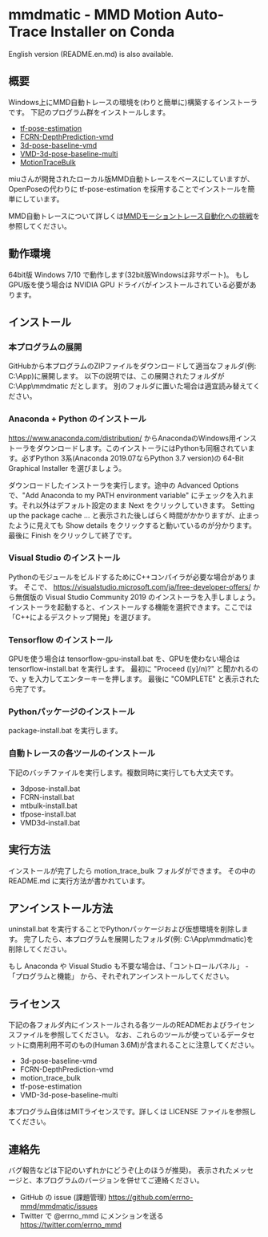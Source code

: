 # mmdmatic - MMD Motion Auto-Trace Installer on Conda

English version (README.en.md) is also available.

## 概要

Windows上にMMD自動トレースの環境を(わりと簡単に)構築するインストーラです。
下記のプログラム群をインストールします。
 - [tf-pose-estimation](https://github.com/errno-mmd/tf-pose-estimation)
 - [FCRN-DepthPrediction-vmd](https://github.com/miu200521358/FCRN-DepthPrediction-vmd)
 - [3d-pose-baseline-vmd](https://github.com/miu200521358/3d-pose-baseline-vmd)
 - [VMD-3d-pose-baseline-multi](https://github.com/miu200521358/VMD-3d-pose-baseline-multi)
 - [MotionTraceBulk](https://github.com/errno-mmd/motion_trace_bulk/tree/mmdmatic)

miuさんが開発されたローカル版MMD自動トレースをベースにしていますが、OpenPoseの代わりに tf-pose-estimation を採用することでインストールを簡単にしています。

MMD自動トレースについて詳しくは[MMDモーショントレース自動化への挑戦](https://qiita.com/miu200521358/items/d826e9d70853728abc51)を参照してください。

## 動作環境

64bit版 Windows 7/10 で動作します(32bit版Windowsは非サポート)。
もしGPU版を使う場合は NVIDIA GPU ドライバがインストールされている必要があります。

## インストール

### 本プログラムの展開

GitHubから本プログラムのZIPファイルをダウンロードして適当なフォルダ(例: C:\App)に展開します。
以下の説明では、この展開されたフォルダが C:\App\mmdmatic だとします。
別のフォルダに置いた場合は適宜読み替えてください。

### Anaconda + Python のインストール

https://www.anaconda.com/distribution/ からAnacondaのWindows用インストーラをダウンロードします。このインストーラにはPythonも同梱されています。必ずPython 3系(Anaconda 2019.07ならPython 3.7 version)の 64-Bit Graphical Installer を選びましょう。

ダウンロードしたインストーラを実行します。途中の Advanced Options で、"Add Anaconda to my PATH environment variable" にチェックを入れます。それ以外はデフォルト設定のまま Next をクリックしていきます。
Setting up the package cache ... と表示された後しばらく時間がかかりますが、止まったように見えても Show details をクリックすると動いているのが分かります。最後に Finish をクリックして終了です。

### Visual Studio のインストール

PythonのモジュールをビルドするためにC++コンパイラが必要な場合があります。
そこで、 https://visualstudio.microsoft.com/ja/free-developer-offers/ から無償版の Visual Studio Community 2019 のインストーラを入手しましょう。
インストーラを起動すると、インストールする機能を選択できます。ここでは「C++によるデスクトップ開発」を選びます。

### Tensorflow のインストール

GPUを使う場合は tensorflow-gpu-install.bat を、GPUを使わない場合は tensorflow-install.bat を実行します。
最初に "Proceed ([y]/n)?" と聞かれるので、y を入力してエンターキーを押します。
最後に "COMPLETE" と表示されたら完了です。

### Pythonパッケージのインストール

package-install.bat を実行します。

### 自動トレースの各ツールのインストール

下記のバッチファイルを実行します。複数同時に実行しても大丈夫です。

- 3dpose-install.bat
- FCRN-install.bat
- mtbulk-install.bat
- tfpose-install.bat
- VMD3d-install.bat

## 実行方法

インストールが完了したら motion_trace_bulk フォルダができます。
その中の README.md に実行方法が書かれています。

## アンインストール方法

uninstall.bat を実行することでPythonパッケージおよび仮想環境を削除します。
完了したら、本プログラムを展開したフォルダ(例: C:\App\mmdmatic)を削除してください。

もし Anaconda や Visual Studio も不要な場合は、「コントロールパネル」 - 「プログラムと機能」 
から、それぞれアンインストールしてください。

## ライセンス

下記の各フォルダ内にインストールされる各ツールのREADMEおよびライセンスファイルを参照してください。
なお、これらのツールが使っているデータセットに商用利用不可のもの(Human 3.6M)が含まれることに注意してください。

- 3d-pose-baseline-vmd
- FCRN-DepthPrediction-vmd
- motion_trace_bulk
- tf-pose-estimation
- VMD-3d-pose-baseline-multi

本プログラム自体はMITライセンスです。詳しくは LICENSE ファイルを参照してください。

## 連絡先
バグ報告などは下記のいずれかにどうぞ(上のほうが推奨)。
表示されたメッセージと、本プログラムのバージョンを併せてご連絡ください。

- GitHub の issue (課題管理)
  https://github.com/errno-mmd/mmdmatic/issues
- Twitter で @errno_mmd にメンションを送る
  https://twitter.com/errno_mmd
